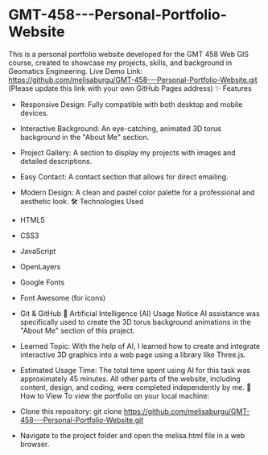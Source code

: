 # GMT-458---Personal-Portfolio-Website
This is a personal portfolio website developed for the GMT 458 Web GIS course, created to showcase my projects, skills, and background in Geomatics Engineering.
Live Demo Link: https://github.com/melisaburgu/GMT-458---Personal-Portfolio-Website.git (Please update this link with your own GitHub Pages address)
✨ Features
 * Responsive Design: Fully compatible with both desktop and mobile devices.
 * Interactive Background: An eye-catching, animated 3D torus background in the "About Me" section.
 * Project Gallery: A section to display my projects with images and detailed descriptions.
 * Easy Contact: A contact section that allows for direct emailing.
 * Modern Design: A clean and pastel color palette for a professional and aesthetic look.
🛠️ Technologies Used
 * HTML5
 * CSS3
 * JavaScript
 * OpenLayers
 * Google Fonts
 * Font Awesome (for icons)
 * Git & GitHub
🤖 Artificial Intelligence (AI) Usage Notice
AI assistance was specifically used to create the 3D torus background animations in the "About Me" section of this project.
 * Learned Topic: With the help of AI, I learned how to create and integrate interactive 3D graphics into a web page using a library like Three.js.
 * Estimated Usage Time: The total time spent using AI for this task was approximately 45 minutes.
All other parts of the website, including content, design, and coding, were completed independently by me.
🚀 How to View
To view the portfolio on your local machine:
 * Clone this repository:
   git clone https://github.com/melisaburgu/GMT-458---Personal-Portfolio-Website.git

 * Navigate to the project folder and open the melisa.html file in a web browser.
